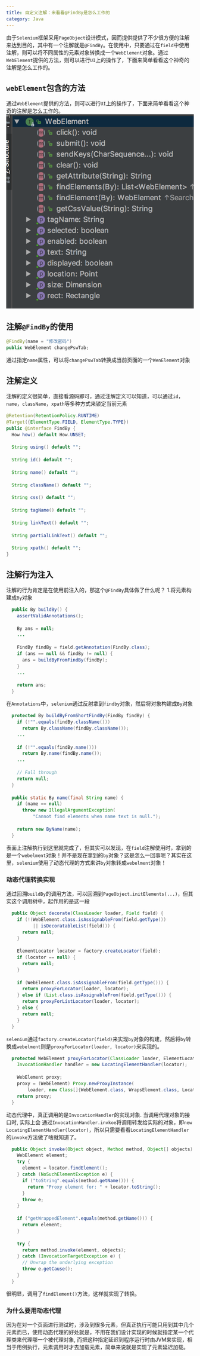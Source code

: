```yaml
---
title: 自定义注解：来看看@FindBy是怎么工作的
category: Java
---
```

由于`Selenium`框架采用`PageObject`设计模式，因而提供提供了不少很方便的注解来达到目的，其中有一个注解就是`@FindBy`。在使用中，只要通过在`field`中使用注解，则可以将不同属性的元素对象转换成一个`WebElement`对象。通过`WebElement`提供的方法，则可以进行`UI`上的操作了，下面来简单看看这个神奇的注解是怎么工作的。

## `webElement`包含的方法
通过`WebElement`提供的方法，则可以进行`UI`上的操作了，下面来简单看看这个神奇的注解是怎么工作的。
![webelement](/img/postimg/webelement.png)

## 注解`@FindBy`的使用

~~~java
@FindBy(name = "修改密码")
public WebElement changePswTab;
~~~

通过指定`name`属性，可以将`changePswTab`转换成当前页面的一个`WenElement`对象

## 注解定义
注解的定义很简单，直接看源码即可，通过注解定义可以知道，可以通过`id`，`name`，`className`，`xpath`等多种方式来锁定当前元素

~~~java
@Retention(RetentionPolicy.RUNTIME)
@Target({ElementType.FIELD, ElementType.TYPE})
public @interface FindBy {
  How how() default How.UNSET;

  String using() default "";

  String id() default "";

  String name() default "";

  String className() default "";

  String css() default "";

  String tagName() default "";

  String linkText() default "";

  String partialLinkText() default "";

  String xpath() default "";
}
~~~

## 注解行为注入
注解的行为肯定是在使用前注入的，那这个`@FindBy`具体做了什么呢？
1.将元素构建成`By`对象

~~~java
  public By buildBy() {
    assertValidAnnotations();

    By ans = null;
    ...

    FindBy findBy = field.getAnnotation(FindBy.class);
    if (ans == null && findBy != null) {
      ans = buildByFromFindBy(findBy);
    }
    ...

    return ans;
  }
~~~

在`Annotations`中，`selenium`通过反射拿到`findby`对象，然后将对象构建成`By`对象

~~~java
  protected By buildByFromShortFindBy(FindBy findBy) {
    if (!"".equals(findBy.className()))
      return By.className(findBy.className());
    ...

    if (!"".equals(findBy.name()))
      return By.name(findBy.name());
    ...

    // Fall through
    return null;
  }

  public static By name(final String name) {
    if (name == null)
      throw new IllegalArgumentException(
          "Cannot find elements when name text is null.");

    return new ByName(name);
  }
~~~

表面上注解执行到这里就完成了，但其实可以发现，在`field`注解使用时，拿到的是一个`webelment`对象！并不是现在拿到的`by`对象？这是怎么一回事呢？其实在这里，`selenium`使用了动态代理的方式来讲`by`对象转成`webelment`对象！

### 动态代理转换实现
通过回溯`buildBy`的调用方法，可以回溯到`PageObject.initElements(...)`，但其实这个调用树中，起作用的是这一段

~~~java
  public Object decorate(ClassLoader loader, Field field) {
    if (!(WebElement.class.isAssignableFrom(field.getType())
          || isDecoratableList(field))) {
      return null;
    }

    ElementLocator locator = factory.createLocator(field);
    if (locator == null) {
      return null;
    }

    if (WebElement.class.isAssignableFrom(field.getType())) {
      return proxyForLocator(loader, locator);
    } else if (List.class.isAssignableFrom(field.getType())) {
      return proxyForListLocator(loader, locator);
    } else {
      return null;
    }
  }
~~~

`selenium`通过`factory.createLocator(field)`来实现`by`对象的构建，然后将`by`转换成`webelment`则是`proxyForLocator(loader, locator)`来实现的。

~~~java
  protected WebElement proxyForLocator(ClassLoader loader, ElementLocator locator) {
    InvocationHandler handler = new LocatingElementHandler(locator);

    WebElement proxy;
    proxy = (WebElement) Proxy.newProxyInstance(
        loader, new Class[]{WebElement.class, WrapsElement.class, Locatable.class}, handler);
    return proxy;
  }
~~~

动态代理中，真正调用的是`InvocationHandler`的实现对象. 当调用代理对象的接口时, 实际上会 通过`InvocationHandler.invkoe`将调用转发给实际的对象，即`new LocatingElementHandler(locator)`，所以只需要看看`LocatingElementHandler`的`invoke`方法做了啥就知道了。

~~~java
  public Object invoke(Object object, Method method, Object[] objects) throws Throwable {
    WebElement element;
    try {
      element = locator.findElement();
    } catch (NoSuchElementException e) {
      if ("toString".equals(method.getName())) {
        return "Proxy element for: " + locator.toString();
      }
      throw e;
    }

    if ("getWrappedElement".equals(method.getName())) {
      return element;
    }

    try {
      return method.invoke(element, objects);
    } catch (InvocationTargetException e) {
      // Unwrap the underlying exception
      throw e.getCause();
    }
  }
~~~

很明显，调用了`findElement()`方法，这样就实现了转换。

### 为什么要用动态代理
因为在对一个页面进行测试时，涉及到很多元素，但真正执行可能只用到其中几个元素而已，使用动态代理的好处就是，不用在我们设计实现的时候就指定某一个代理类来代理哪一个被代理对象, 而把这种指定延迟到程序运行时由JVM来实现，相当于用例执行，元素调用时才去加载元素，简单来说就是实现了元素延迟加载。
